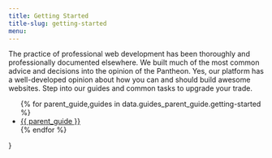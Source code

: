 ```yaml
---
title: Getting Started
title-slug: getting-started
menu:
---
```

The practice of professional web development has been thoroughly and professionally documented elsewhere. We built much of the most common advice and decisions into the opinion of the Pantheon. Yes, our platform has a well-developed opinion about how you can and should build awesome websites. Step into our guides and common tasks to upgrade your trade.

<ul>
    {% for parent_guide,guides in data.guides_parent_guide.getting-started %}
        <li><a href="{{ site.url }}/guides/{{ parent_guide|url_encode(true) }}">{{ parent_guide }}</a></li>
    {% endfor %}
</ul>}
